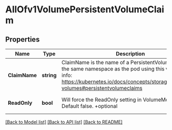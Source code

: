 # AllOfv1VolumePersistentVolumeClaim

## Properties
Name | Type | Description | Notes
------------ | ------------- | ------------- | -------------
**ClaimName** | **string** | ClaimName is the name of a PersistentVolumeClaim in the same namespace as the pod using this volume. More info: https://kubernetes.io/docs/concepts/storage/persistent-volumes#persistentvolumeclaims | [optional] [default to null]
**ReadOnly** | **bool** | Will force the ReadOnly setting in VolumeMounts. Default false. +optional | [optional] [default to null]

[[Back to Model list]](../README.md#documentation-for-models) [[Back to API list]](../README.md#documentation-for-api-endpoints) [[Back to README]](../README.md)

